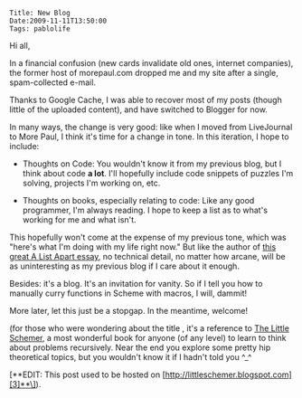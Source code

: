     Title: New Blog
    Date:2009-11-11T13:50:00
    Tags: pablolife

Hi all,

In a financial confusion (new cards invalidate old ones,
internet companies), the former host of morepaul.com dropped me and my site
after a single, spam-collected e-mail.

Thanks to Google Cache, I was able to recover most of my posts (though little
of the uploaded content), and have switched to Blogger for now.

In many ways, the change is very good: like when I moved from LiveJournal to
More Paul, I think it's time for a change in tone. In this iteration, I hope
to include:

* Thoughts on Code: You wouldn't know it from my previous blog, but I think
about code **a lot**. I'll hopefully include code snippets of puzzles I'm
solving, projects I'm working on, etc.

* Thoughts on books, especially relating to code: Like any good programmer,
I'm always reading. I hope to keep a list as to what's working for me and what
isn't.

This hopefully won't come at the expense of my previous tone, which was
"here's what I'm doing with my life right now." But like the author of [this
great A List Apart essay][1], no technical detail, no matter how arcane, will
be as uninteresting as my previous blog if I care about it enough.

Besides: it's a blog. It's an invitation for vanity. So if I tell you how to
manually curry functions in Scheme with macros, I will, dammit!

More later, let this just be a stopgap. In the meantime, welcome!

(for those who were wondering about the title , it's a reference to [The Little
Schemer][2], a most wonderful book for anyone (of any level) to learn to think
about problems recursively. Near the end you explore some pretty hip
theoretical topics, but you wouldn't know it if I hadn't told you ^_^

\[**EDIT:  This post used to be hosted on [http://littleschemer.blogspot.com][3]**\]).


   [1]: http://www.alistapart.com/articles/writeliving/
   [2]: http://www.ccs.neu.edu/home/matthias/BTLS/
   [3]: http://littleschemer.blogspot.com

